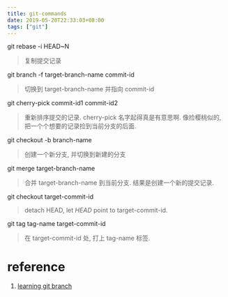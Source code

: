 ```yaml
---
title: git-commands
date: 2019-05-20T22:33:03+08:00
tags: ["git"]
---
```

git rebase -i HEAD~N

> 复制提交记录

git branch -f target-branch-name commit-id

> 切换到 target-branch-name 并指向 commit-id

git cherry-pick commit-id1 commit-id2

> 重新排序提交的记录. cherry-pick 名字起得真是有意思啊. 像捡樱桃似的, 把一个个想要的记录捡到当前分支的后面.

git checkout -b branch-name

> 创建一个新分支, 并切换到新建的分支

git merge target-branch-name

> 合并 target-branch-name 到当前分支. 结果是创建一个新的提交记录.

git checkout target-commit-id

> detach HEAD, let *HEAD* point to target-commit-id.

git tag tag-name target-commit-id

> 在 target-commit-id 处, 打上 tag-name 标签.

# reference

1. [learning git branch](https://learngitbranching.js.org/)
